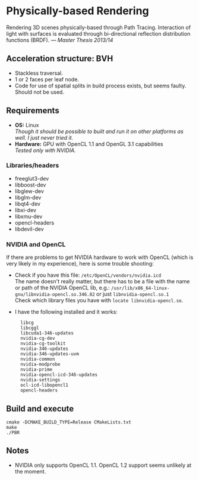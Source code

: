 # Physically-based Rendering

Rendering 3D scenes physically-based through Path Tracing. Interaction of light with surfaces is evaluated through bi-directional reflection distribution functions (BRDF). *— Master Thesis 2013/14*


## Acceleration structure: BVH

* Stackless traversal.
* 1 or 2 faces per leaf node.
* Code for use of spatial splits in build process exists, but seems faulty. Should not be used.


## Requirements

* **OS:** Linux  
*Though it should be possible to built and run it on other platforms as well. I just never tried it.*
* **Hardware:** GPU with OpenCL 1.1 and OpenGL 3.1 capabilities  
*Tested only with NVIDIA.*


### Libraries/headers

* freeglut3-dev
* libboost-dev
* libglew-dev
* libglm-dev
* libqt4-dev
* libxi-dev
* libxmu-dev
* opencl-headers
* libdevil-dev


### NVIDIA and OpenCL

If there are problems to get NVIDIA hardware to work with OpenCL (which is very likely in my experience), here is some trouble shooting:

* Check if you have this file: `/etc/OpenCL/vendors/nvidia.icd`  
The name doesn't really matter, but there has to be a file with the name or path of the NVIDIA OpenCL lib, e.g.: `/usr/lib/x86_64-linux-gnu/libnvidia-opencl.so.346.82` or just `libnvidia-opencl.so.1`  
Check which library files you have with `locate libnvidia-opencl.so`.
* I have the following installed and it works:

        libcg
        libcggl
        libcuda1-346-updates
        nvidia-cg-dev
        nvidia-cg-toolkit
        nvidia-346-updates
        nvidia-346-updates-uvm
        nvidia-common
        nvidia-modprobe
        nvidia-prime
        nvidia-opencl-icd-346-updates
        nvidia-settings
        ocl-icd-libopencl1
        opencl-headers


## Build and execute

    cmake -DCMAKE_BUILD_TYPE=Release CMakeLists.txt
    make
    ./PBR


## Notes

* NVIDIA only supports OpenCL 1.1. OpenCL 1.2 support seems unlikely at the moment.